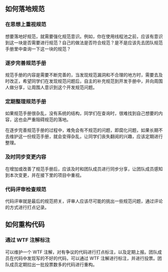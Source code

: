 ## 如何落地规范

### 在思想上重视规范

想要落地好规范，就需要强化规范意识。例如，你在使用线程池之前，应该有意识到这一块是否需要进行规范？自己的做法是否符合规范？是不是应该先去团队规范手册里中查询一下这一块的规范？

### 逐步完善规范手册

规范手册的内容是需要不断完善的，当发现规范漏洞和不合理的地方时，需要去及时改正，希望同学们在发现规范问题后，自主的补充规范到开发手册中，并向周围人做分享，让周围人意识到这个开发规范问题。

### 定期整理规范手册

如果规范手册很杂乱，没有系统的结构，同学们在查询时，很难找到自己想要的内容，这也会严重阻碍规范的落地。

在逐步完善规范手册的过程中，难免会有不规范的问题，即腐化问题，如果长期不去维护这一份规范手册，就会变得杂乱，让同学们丧失翻阅的兴趣，应该定期进行整理。

### 及时同步变更内容

在增加或改善了规范手册后，应该及时和团队成员进行同步分享，让团队成员感知到本次变更，并在接下里的项目中重视。

### 代码评审检查规范

代码评审就是最后的规范把关，评审人应该尽可能的挑出一些规范问题，通过评论的方式进行打点记录。

## 如何重构代码

### 通过 WTF 注解标注

可以维护一个 WTF 注解，对有争议的代码进行打点标注，以及定期上报。团队成员在代码中发现写的不好的代码，可以通过 WTF 注解进行标注，并进行投票。团队成员定期拉出一批投票数多的代码进行重构。